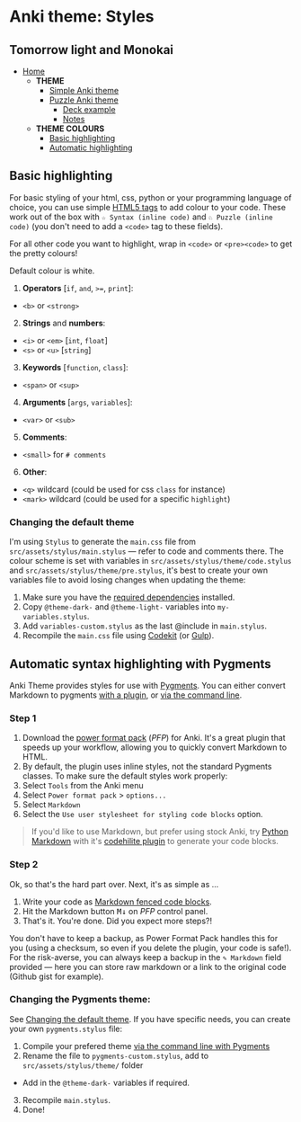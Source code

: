 # Anki theme: Styles
## Tomorrow light and Monokai

- [Home](../../README.md)
  - **THEME**
    - [Simple Anki theme](./simple/README.md)
    - [Puzzle Anki theme](./puzzle/README.md)
      - [Deck example](../deck/README.md)
      - [Notes](../README.md#notes)
  - **THEME COLOURS**
    - [Basic highlighting](#basic-highlighing)
    - [Automatic highlighting](#automatic-syntax-highlighting-with-pygments)


## Basic highlighting

For basic styling of your html, css, python or your programming language of choice, you can use simple [HTML5 tags](https://developer.mozilla.org/en/docs/Web/HTML/Element) to add colour to your code. These work out of the box with `☆ Syntax (inline code)` and `♘ Puzzle (inline code)` (you don't need to add a `<code>` tag to these fields).

For all other code you want to highlight, wrap in `<code>` or `<pre><code>` to get the pretty colours!

Default colour is white.

1. **Operators** [`if`, `and`, `>=`, `print`]:
  + `<b>` or `<strong>`
2. **Strings** and **numbers**:
  + `<i>` or `<em>` [`int`, `float`]
  + `<s>` or `<u>` [`string`]
3. **Keywords** [`function`, `class`]:
  + `<span>` or `<sup>`
4. **Arguments** [`args`, `variables`]:
  + `<var>` or `<sub>`
5. **Comments**:
  + `<small>` for `# comments`
6. **Other**:
  + `<q>` wildcard (could be used for css `class` for instance)
  + `<mark>` wildcard (could be used for a specific `highlight`)

### Changing the default theme

I'm using `Stylus` to generate the `main.css` file from `src/assets/stylus/main.stylus` — refer to code and comments there. The colour scheme is set with variables in `src/assets/stylus/theme/code.stylus` and `src/assets/stylus/theme/pre.stylus`, it's best to create your own variables file to avoid losing changes when updating the theme:

1. Make sure you have the [required dependencies](../../README.md/#requirements) installed.
2. Copy `@theme-dark-` and `@theme-light-` variables into `my-variables.stylus`.
3. Add `variables-custom.stylus` as the last @include in `main.stylus`.
4. Recompile the `main.css` file using [Codekit](https://incident57.com/codekit/) (or [Gulp](http://gulpjs.com)).



## Automatic syntax highlighting with Pygments

Anki Theme provides styles for use with [Pygments](http://pygments.org/). You can either convert Markdown to pygments [with a plugin](https://ankiweb.net/shared/info/162313389), or [via the command line](http://pygments.org/docs/cmdline/).

### Step 1

1. Download the [power format pack](https://ankiweb.net/shared/info/162313389) (_PFP_) for Anki. It's a great plugin that speeds up your workflow, allowing you to quickly convert Markdown to HTML.
2. By default, the plugin uses inline styles, not the standard Pygments classes. To make sure the default styles work properly:
  1. Select `Tools` from the Anki menu
  2. Select `Power format pack` > `options...`
  3. Select `Markdown`
  4. Select the `Use user stylesheet for styling code blocks` option.

> If you'd like to use Markdown, but prefer using stock Anki, try [Python Markdown](https://pythonhosted.org/Markdown/) with it's [codehilite plugin](https://pythonhosted.org/Markdown/extensions/code_hilite.html) to generate your code blocks.

### Step 2

Ok, so that's the hard part over. Next, it's as simple as ...

1. Write your code as [Markdown fenced code blocks](https://help.github.com/articles/github-flavored-markdown/#fenced-code-blocks).
2. Hit the Markdown button <kbd>M↓</kbd> on _PFP_ control panel.
3. That's it. You're done. Did you expect more steps?!

You don't have to keep a backup, as Power Format Pack handles this for you (using a checksum, so even if you delete the plugin, your code is safe!). For the risk-averse, you can always keep a backup in the `✎ Markdown` field provided — here you can store raw markdown or a link to the original code (Github gist for example).


### Changing the Pygments theme:

See [Changing the default theme](#changing-the-default-theme). If you have specific needs, you can create your own `pygments.stylus` file:

1. Compile your prefered theme [via the command line with Pygments](http://pygments.org/docs/cmdline/#generating-styles)
2. Rename the file to `pygments-custom.stylus`, add to `src/assets/stylus/theme/` folder
  - Add in the `@theme-dark-` variables if required.
3. Recompile `main.stylus`.
4. Done!
